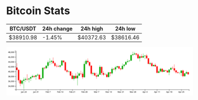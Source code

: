 # Bitcoin Stats

BTC/USDT|24h change|24h high|24h low|
|---|---|---|---|
|$38910.98|-1.45%|$40372.63|$38616.46|

<img src="./chart.svg">
